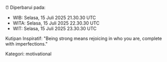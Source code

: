 ⏰ Diperbarui pada:
- WIB: Selasa, 15 Juli 2025 21.30.30 UTC
- WITA: Selasa, 15 Juli 2025 22.30.30 UTC
- WIT: Selasa, 15 Juli 2025 23.30.30 UTC

Kutipan Inspiratif:
"Being strong means rejoicing in who you are, complete with imperfections."


Kategori: motivational

